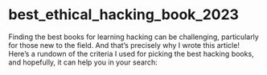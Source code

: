 # best_ethical_hacking_book_2023
Finding the best books for learning hacking can be challenging, particularly for those new to the field.  And that’s precisely why I wrote this article!  Here’s a rundown of the criteria I used for picking the best hacking books, and hopefully, it can help you in your search:
